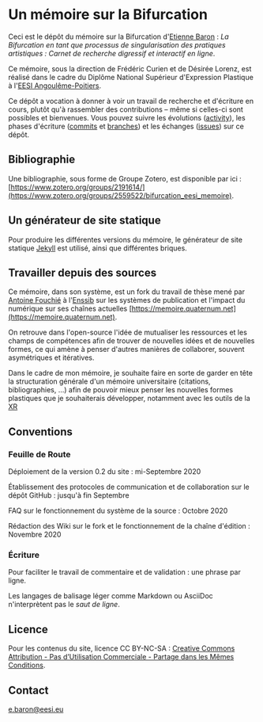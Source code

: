 # Un mémoire sur la Bifurcation
Ceci est le dépôt du mémoire sur la Bifurcation d'[Etienne Baron](https://etiennebaron.fr) : *La Bifurcation en tant que processus de singularisation des pratiques artistiques : Carnet de recherche digressif et interactif en ligne*.

Ce mémoire, sous la direction de Frédéric Curien et de Désirée Lorenz, est réalisé dans le cadre du Diplôme National Supérieur d'Expression Plastique à l'[EESI Angoulême-Poitiers](https://www.eesi.eu/site/index.php).

Ce dépôt a vocation à donner à voir un travail de recherche et d'écriture en cours, plutôt qu'à rassembler des contributions – même si celles-ci sont possibles et bienvenues.
Vous pouvez suivre les évolutions ([activity](https://github.com/etxetxe/DNSEP_Report_EESI_2020/activity)), les phases d'écriture ([commits](https://github.com/etxetxe/DNSEP_Report_EESI_2020/commits/master) et [branches](https://github.com/etxetxe/DNSEP_Report_EESI_2020/branches)) et les échanges ([issues](https://github.com/etxetxe/DNSEP_Report_EESI_2020/issues)) sur ce dépôt.

## Bibliographie
Une bibliographie, sous forme de Groupe Zotero, est disponible par ici : [https://www.zotero.org/groups/2191614/](https://www.zotero.org/groups/2559522/bifurcation_eesi_memoire).

## Un générateur de site statique
Pour produire les différentes versions du mémoire, le générateur de site statique [Jekyll](https://jekyllrb.com/) est utilisé, ainsi que différentes briques.

## Travailler depuis des sources

Ce mémoire, dans son système, est un fork du travail de thèse mené par [Antoine Fouchié](https://www.quaternum.net/) à l'[Enssib](http://www.enssib.fr/) sur les systèmes de publication et l'impact du numérique sur ses chaînes actuelles [https://memoire.quaternum.net](https://memoire.quaternum.net).

On retrouve dans l'open-source l'idée de mutualiser les ressources et les champs de compétences afin de trouver de nouvelles idées et de nouvelles formes, ce qui amène à penser d'autres manières de collaborer, souvent asymétriques et itératives.

Dans le cadre de mon mémoire, je souhaite faire en sorte de garder en tête la structuration générale d'un mémoire universitaire (citations, bibliographies, ...) afin de pouvoir mieux penser les nouvelles formes plastiques que je souhaiterais développer, notamment avec les outils de la [XR](https://github.com/etxetxe/VR_Bifurcation)

## Conventions

### Feuille de Route
Déploiement de la version 0.2 du site : mi-Septembre 2020

Établissement des protocoles de communication et de collaboration sur le dépôt GitHub : jusqu'à fin Septembre

FAQ sur le fonctionnement du système de la source : Octobre 2020

Rédaction des Wiki sur le fork et le fonctionnement de la chaîne d'édition : Novembre 2020

### Écriture
Pour faciliter le travail de commentaire et de validation : une phrase par ligne.

Les langages de balisage léger comme Markdown ou AsciiDoc n'interprètent pas le _saut de ligne_.

## Licence
Pour les contenus du site, licence CC BY-NC-SA : [Creative Commons Attribution - Pas d’Utilisation Commerciale - Partage dans les Mêmes Conditions](https://creativecommons.org/licenses/by-nc-sa/4.0/).

## Contact
[e.baron@eesi.eu](mailto:e.baron@eesi.eu)
